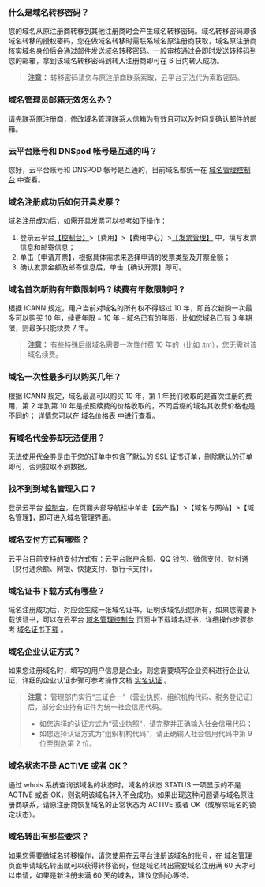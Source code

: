### 什么是域名转移密码？
您的域名从原注册商转移到其他注册商时会产生域名转移密码。域名转移密码即该域名转移的授权密码，您在做域名转移时需联系域名原注册商获取，域名原注册商核实域名身份后会通过邮件发送域名转移密码。一般审核通过会即时发送转移码到您的邮箱，拿到该域名转移密码到转入注册商即可在 6 日内转入成功。
>**注意：**
>转移密码请您与原注册商联系索取，云平台无法代为索取密码。

### 域名管理员邮箱无效怎么办？
请先联系原注册商，修改域名管理联系人信箱为有效且可以及时回复确认邮件的邮箱。

### 云平台账号和 DNSpod 帐号是互通的吗？
您好，云平台账号和 DNSPOD 帐号是互通的，目前域名都统一在 [域名管理控制台](http://console.tce.fsphere.cn/domain/mydomain) 中查看。

### 域名注册成功后如何开具发票？
域名注册成功后，如需开具发票可以参考如下操作：
1. 登录云平台[【控制台】](http://console.tce.fsphere.cn/)>【费用】>【费用中心】>[【发票管理】](http://console.tce.fsphere.cn/account/invoice) 中，填写发票信息和邮寄信息；
2. 单击【申请开票】，根据具体需求来选择申请的发票类型及开票金额；
3. 确认发票金额及邮寄信息后，单击【确认开票】即可。

### 域名首次新购有年数限制吗？续费有年数限制吗？
根据 ICANN 规定，用户当前对域名的所有权不得超过 10 年，即首次新购一次最多可以购买 10 年，续费年限 = 10 年 - 域名已有的年限，比如您域名已有 3 年期限，则最多只能续费 7 年。 
>**注意：**
>有些特殊后缀域名需要一次性付费 10 年的（比如 .tm），您无需对该域名续费。

### 域名一次性最多可以购买几年？
根据 ICANN 规定，域名最高可以购买 10 年，第 1 年我们收取的是首次注册的费用，第 2 年到第 10 年是按照续费的价格收取的，不同后缀的域名其收费价格也是不同的； 
详情您可以在 [域名价格表](https://buy.tce.fsphere.cn/domain?price=1) 中进行查看。

### 有域名代金券却无法使用？
无法使用代金券是由于您的订单中包含了默认的 SSL 证书订单，删除默认的订单即可，否则拉取不到数据。

### 找不到到域名管理入口？
登录云平台 [控制台](http://console.tce.fsphere.cn/)，在页面头部导航栏中单击【云产品】>【域名与网站】>【域名管理】，即可进入域名管理界面。 

### 域名支付方式有哪些？
云平台目前支持的支付方式有：云平台账户余额、QQ 钱包、微信支付、财付通（财付通余额、网银、快捷支付、银行卡支付）。

### 域名证书下载方式有哪些？
域名注册成功后，对应会生成一张域名证书，证明该域名归您所有，如果您需要下载该证书，可以在云平台 [域名管理控制台](http://console.tce.fsphere.cn/domain/mydomain) 页面中下载域名证书，详细操作步骤参考 [域名证书下载](http://tce.fsphere.cn/document/product/242/3647) 。

### 域名企业认证方式？
如果您注册域名时，填写的用户信息是企业，则您需要填写企业资料进行企业认证，详细的企业认证步骤可参考操作文档  [实名认证](http://tce.fsphere.cn/document/product/242/6707#.E4.BC.81.E4.B8.9A.E8.AE.A4.E8.AF.81) 。

>**注意：**
>管理部门实行“三证合一”（营业执照、组织机构代码、税务登记证）后，部分企业持有证件为统一社会信用代码。
>- 如您选择的认证方式为“营业执照”，请完整并正确输入社会信用代码；
>- 如您选择认证方式为“组织机构代码”，请正确输入社会信用代码中第 9 位至倒数第 2 位。

### 域名状态不是 ACTIVE 或者 OK？
通过 whois 系统查询该域名的状态时，域名的状态 STATUS 一项显示的不是 ACTIVE 或者 OK，则说明该域名转入不会成功。如果出现这种问题请与域名原注册商联系，请原注册商恢复域名的正常状态为 ACTIVE 或者 OK（或解除域名的锁定状态）。
  
### 域名转出有那些要求？
如果您需要做域名转移操作，请您使用在云平台注册该域名的账号，在 [域名管理](http://console.tce.fsphere.cn/domain)  页面申请域名转出就可以获得转移密码，但是域名转出需要域名注册满 60 天才可以申请，如果是新注册未满 60 天的域名，建议您耐心等待。








